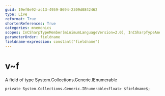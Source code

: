 ```yaml
---
guid: 19ef0e92-ac13-4959-8694-2309d0842462
type: Live
reformat: True
shortenReferences: True
categories: mnemonics
scopes: InCSharpTypeMember(minimumLanguageVersion=2.0), InCSharpTypeAndNamespace(minimumLanguageVersion=2.0)
parameterOrder: fieldname
fieldname-expression: constant("fieldname")
---
```


# v~f

A field of type System.Collections.Generic.IEnumerable<float>

```
private System.Collections.Generic.IEnumerable<float> $fieldname$;
```
